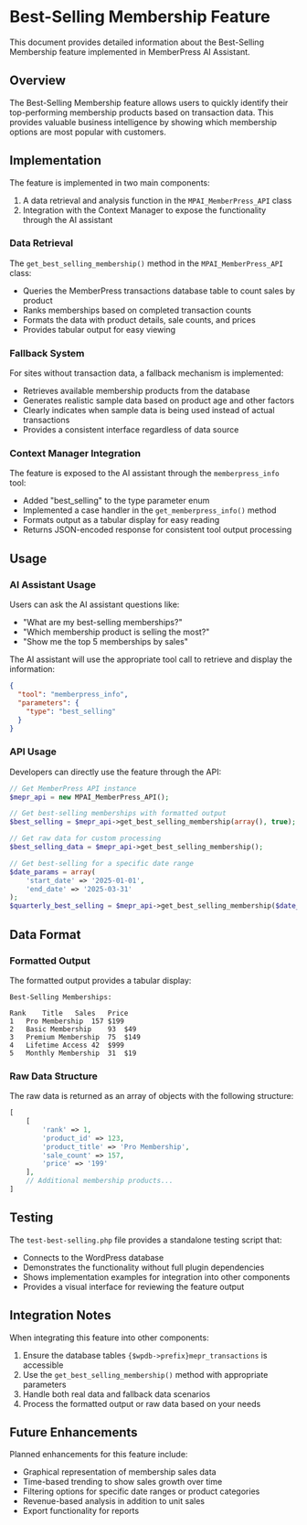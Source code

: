 # Best-Selling Membership Feature

This document provides detailed information about the Best-Selling Membership feature implemented in MemberPress AI Assistant.

## Overview

The Best-Selling Membership feature allows users to quickly identify their top-performing membership products based on transaction data. This provides valuable business intelligence by showing which membership options are most popular with customers.

## Implementation

The feature is implemented in two main components:

1. A data retrieval and analysis function in the `MPAI_MemberPress_API` class
2. Integration with the Context Manager to expose the functionality through the AI assistant

### Data Retrieval

The `get_best_selling_membership()` method in the `MPAI_MemberPress_API` class:

- Queries the MemberPress transactions database table to count sales by product
- Ranks memberships based on completed transaction counts
- Formats the data with product details, sale counts, and prices
- Provides tabular output for easy viewing

### Fallback System

For sites without transaction data, a fallback mechanism is implemented:

- Retrieves available membership products from the database
- Generates realistic sample data based on product age and other factors
- Clearly indicates when sample data is being used instead of actual transactions
- Provides a consistent interface regardless of data source

### Context Manager Integration

The feature is exposed to the AI assistant through the `memberpress_info` tool:

- Added "best_selling" to the type parameter enum
- Implemented a case handler in the `get_memberpress_info()` method
- Formats output as a tabular display for easy reading
- Returns JSON-encoded response for consistent tool output processing

## Usage

### AI Assistant Usage

Users can ask the AI assistant questions like:

- "What are my best-selling memberships?"
- "Which membership product is selling the most?"
- "Show me the top 5 memberships by sales"

The AI assistant will use the appropriate tool call to retrieve and display the information:

```json
{
  "tool": "memberpress_info",
  "parameters": {
    "type": "best_selling"
  }
}
```

### API Usage

Developers can directly use the feature through the API:

```php
// Get MemberPress API instance
$mepr_api = new MPAI_MemberPress_API();

// Get best-selling memberships with formatted output
$best_selling = $mepr_api->get_best_selling_membership(array(), true);

// Get raw data for custom processing
$best_selling_data = $mepr_api->get_best_selling_membership();

// Get best-selling for a specific date range
$date_params = array(
    'start_date' => '2025-01-01',
    'end_date' => '2025-03-31'
);
$quarterly_best_selling = $mepr_api->get_best_selling_membership($date_params, true);
```

## Data Format

### Formatted Output

The formatted output provides a tabular display:

```
Best-Selling Memberships:

Rank	Title	Sales	Price
1	Pro Membership	157	$199
2	Basic Membership	93	$49
3	Premium Membership	75	$149
4	Lifetime Access	42	$999
5	Monthly Membership	31	$19
```

### Raw Data Structure

The raw data is returned as an array of objects with the following structure:

```php
[
    [
        'rank' => 1,
        'product_id' => 123,
        'product_title' => 'Pro Membership',
        'sale_count' => 157,
        'price' => '199'
    ],
    // Additional membership products...
]
```

## Testing

The `test-best-selling.php` file provides a standalone testing script that:

- Connects to the WordPress database
- Demonstrates the functionality without full plugin dependencies
- Shows implementation examples for integration into other components
- Provides a visual interface for reviewing the feature output

## Integration Notes

When integrating this feature into other components:

1. Ensure the database tables `{$wpdb->prefix}mepr_transactions` is accessible
2. Use the `get_best_selling_membership()` method with appropriate parameters
3. Handle both real data and fallback data scenarios
4. Process the formatted output or raw data based on your needs

## Future Enhancements

Planned enhancements for this feature include:

- Graphical representation of membership sales data
- Time-based trending to show sales growth over time
- Filtering options for specific date ranges or product categories
- Revenue-based analysis in addition to unit sales
- Export functionality for reports